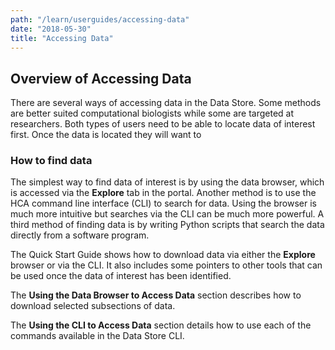 ```yaml
---
path: "/learn/userguides/accessing-data"
date: "2018-05-30"
title: "Accessing Data"
---
```


## Overview of Accessing Data
There are several ways of accessing data in the Data Store. Some methods are better suited computational biologists while some are targeted at researchers. Both types of users need to be able to locate data of interest first. Once the data is located they will want to 

### How to find data
The simplest way to find data of interest is by using the data browser, which is accessed via the **Explore** tab in the portal. Another method is to use the HCA command line interface (CLI) to search for data. Using the browser is much more intuitive but searches via the CLI can be much more powerful. A third method of finding data is by writing Python scripts that search the data directly from a software program. 

The Quick Start Guide shows how to download data via either the **Explore** browser or via the CLI. It also includes some pointers to other tools that can be used once the data of interest has been identified.

The **Using the Data Browser to Access Data** section describes how to download selected subsections of data.

The **Using the CLI to Access Data** section details how to use each of the commands available in the Data Store CLI.

